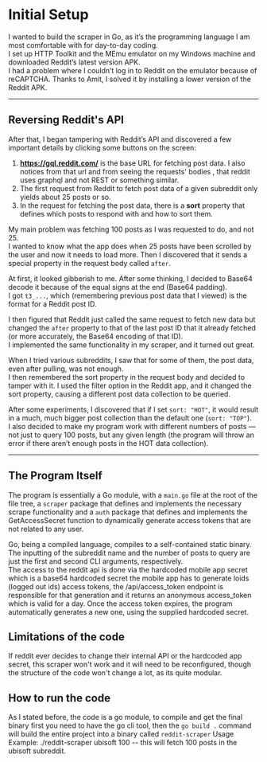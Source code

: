 # Initial Setup

I wanted to build the scraper in Go, as it’s the programming language I am most comfortable with for day-to-day coding.  
I set up HTTP Toolkit and the MEmu emulator on my Windows machine and downloaded Reddit’s latest version APK.  
I had a problem where I couldn’t log in to Reddit on the emulator because of reCAPTCHA. Thanks to Amit, I solved it by installing a lower version of the Reddit APK.  

---

## Reversing Reddit's API

After that, I began tampering with Reddit’s API and discovered a few important details by clicking some buttons on the screen:

1. **https://gql.reddit.com/** is the base URL for fetching post data. I also notices from that url and from seeing the requests' bodies , that reddit uses graphql and not REST or something similar.
2. The first request from Reddit to fetch post data of a given subreddit only yields about 25 posts or so.  
3. In the request for fetching the post data, there is a **sort** property that defines which posts to respond with and how to sort them.  


My main problem was fetching 100 posts as I was requested to do, and not 25.  
I wanted to know what the app does when 25 posts have been scrolled by the user and now it needs to load more. Then I discovered that it sends a special property in the request body called `after`.  

At first, it looked gibberish to me. After some thinking, I decided to Base64 decode it because of the equal signs at the end (Base64 padding).  
I got `t3_...`, which (remembering previous post data that I viewed) is the format for a Reddit post ID.  

I then figured that Reddit just called the same request to fetch new data but changed the `after` property to that of the last post ID that it already fetched (or more accurately, the Base64 encoding of that ID).  
I implemented the same functionality in my scraper, and it turned out great.  

When I tried various subreddits, I saw that for some of them, the post data, even after pulling, was not enough.  
I then remembered the sort property in the request body and decided to tamper with it. I used the filter option in the Reddit app, and it changed the sort property, causing a different post data collection to be queried.  

After some experiments, I discovered that if I set `sort: "HOT"`, it would result in a much, much bigger post collection than the default one (`sort: "TOP"`).  
I also decided to make my program work with different numbers of posts — not just to query 100 posts, but any given length (the program will throw an error if there aren’t enough posts in the HOT data collection).  

---

## The Program Itself

The program is essentially a Go module, with a `main.go` file at the root of the file tree, a `scraper` package that defines and implements the necessary scrape functionality and a `auth` package that defines and implements the GetAccessSecret function to dynamically generate access tokens that are not related to any user. 

Go, being a compiled language, compiles to a self-contained static binary.  
The inputting of the subreddit name and the number of posts to query are just the first and second CLI arguments, respectively.  
The access to the reddit api is done via the hardcoded mobile app secret which is a base64 hardcoded secret the mobile app has to generate loids (logged out ids) access tokens,  the /api/access_token endpoint is responsible for that generation and it returns an anonymous access_token which is valid for a day.
Once the access token expires, the program automatically generates a new one, using the supplied hardcoded secret.

## Limitations of the code 
If reddit ever decides to change their internal API or the hardcoded app secret, this scraper won't work and it will need to be reconfigured, though the structure of the code won't change a lot, as its quite modular.

## How to run the code
As I stated before, the code is a go module, to compile and get the final binary first you need to have the go cli tool, then the `go build .` command will build the entire project into a binary called `reddit-scraper`
Usage Example: ./reddit-scraper ubisoft 100 -- this will fetch 100 posts in the ubisoft subreddit.

